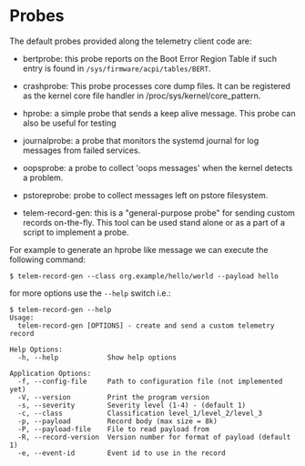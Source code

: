 # Probes

The default probes provided along the telemetry client code are:

* bertprobe: this probe reports on the Boot Error Region Table if such
  entry is found in ```/sys/firmware/acpi/tables/BERT```.

* crashprobe: This probe processes core dump files. It can be registered as
  the kernel core file handler in /proc/sys/kernel/core_pattern.

* hprobe: a simple probe that sends a keep alive message. This probe can also
  be useful for testing

* journalprobe: a probe that monitors the systemd journal for log messages
  from failed services.

* oopsprobe: a probe to collect 'oops messages' when the kernel detects a
  problem.

* pstoreprobe: probe to collect messages left on pstore filesystem.

* telem-record-gen: this is a "general-purpose probe" for sending custom
  records on-the-fly. This tool can be used stand alone or as a part of a
  script to implement a probe.

For example to generate an hprobe like message we can execute the following
command:

```
$ telem-record-gen --class org.example/hello/world --payload hello
```

for more options use the ```--help``` switch i.e.:

```
$ telem-record-gen --help
Usage:
  telem-record-gen [OPTIONS] - create and send a custom telemetry record

Help Options:
  -h, --help            Show help options

Application Options:
  -f, --config-file     Path to configuration file (not implemented yet)
  -V, --version         Print the program version
  -s, --severity        Severity level (1-4) - (default 1)
  -c, --class           Classification level_1/level_2/level_3
  -p, --payload         Record body (max size = 8k)
  -P, --payload-file    File to read payload from
  -R, --record-version  Version number for format of payload (default 1)
  -e, --event-id        Event id to use in the record

```
